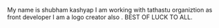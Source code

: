 My name is shubham kashyap 
I am working with tathastu organiztion as front developer 
I am a logo creator also .
 BEST OF LUCK TO ALL. 